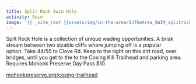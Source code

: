 ```yaml
---
title: Split Rock Swim Hole
activity: Swim
image: '{{ _site_root }}assets/img/in-the-area/InTheArea_SWIM_splitrock.jpg'
---
```

<p>Split Rock Hole is a collection&nbsp;of unique&nbsp;wading opportunities. A&nbsp;brisk stream between two sizable cliffs&nbsp;where jumping off is a popular option.&nbsp;Take 44/55 to Clove Rd. Keep to the right on this dirt road, over bridges, until you get to the to the Coxing Kill Trailhead and parking area. Requires Mohonk Preserve Day Pass $10.</p><p><a href="http://www.mohonkpreserve.org/coxing-trailhead" target="_blank">mohonkpreserve.org/coxing-trailhead</a></p>